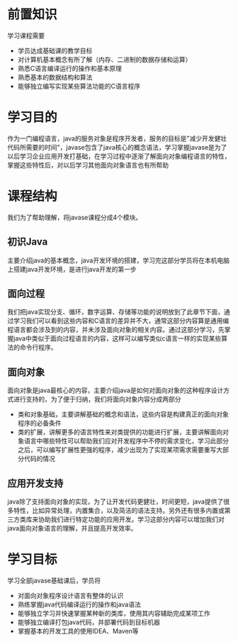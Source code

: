 # 前置知识

学习课程需要

* 学员达成基础课的教学目标
* 对计算机基本概念有所了解（内存、二进制的数据存储和运算）
* 熟悉C语言编译运行的操作和基本原理
* 熟悉基本的数据结构和算法
* 能够独立编写实现某些算法功能的C语言程序

# 学习目的

作为一门编程语言，java的服务对象是程序开发者，服务的目标是"减少开发健壮代码所需要的时间"，javase包含了java核心的概念语法，学习掌握javase是为了以后学习企业应用开发打基础，在学习过程中逐渐了解面向对象编程语言的特性，掌握这些特性后，对以后学习其他面向对象语言也有所帮助

# 课程结构

我们为了帮助理解，将javase课程分成4个模块。

## 初识Java

主要介绍java的基本概念，java开发环境的搭建，学习完这部分学员将在本机电脑上搭建java开发环境，是进行java开发的第一步

## 面向过程

我们把java实现分支、循环，数字运算、存储等功能的说明放到了此章节下面，通过学习我们可以看到这些内容和C语言的差异并不大，通常这部分内容算是通用编程语言都会涉及到的内容，并未涉及面向对象的相关内容。通过这部分学习，先掌握java中类似于面向过程语言的内容，这样可以编写类似c语言一样的实现某些算法的命令行程序。

## 面向对象

面向对象是java最核心的内容，主要介绍java是如何对面向对象的这种程序设计方式进行支持的，为了便于归纳，我们将面向对象内容分成两部分

- 类和对象基础，主要讲解基础的概念和语法，这些内容是构建真正的面向对象程序的必备条件
- 类的扩展，讲解更多的语言特性来对类提供的功能进行扩展，主要讲解面向对象语言中哪些特性可以帮助我们应对开发程序中不停的需求变化，学习此部分之后，可以编写扩展性更强的程序，减少出现为了实现某项需求需要重写大部分代码的情况

## 应用开发支持

java除了支持面向对象的实现，为了让开发代码更健壮，时间更短，java提供了很多特性，比如异常处理，内置集合，以及简洁的语法支持。另外还有很多内置或第三方类库来协助我们进行特定功能的应用开发。学习这部分内容可以增加我们对java面向对象语言的理解，并且提高开发效率。

# 学习目标

学习全部javase基础课后，学员将

- 对面向对象程序设计语言有整体的认识
- 熟练掌握java代码编译运行的操作和java语法
- 能够独立学习并快速掌握某种新的类库，使用其内容辅助完成某项工作
- 能够独立编译打包java代码，并部署代码到目标机器
- 掌握基本的开发工具的使用IDEA、Maven等